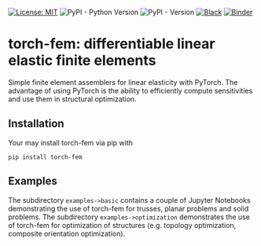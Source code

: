 [![License: MIT](https://img.shields.io/badge/License-MIT-yellow.svg)](https://opensource.org/licenses/MIT)
![PyPI - Python Version](https://img.shields.io/pypi/pyversions/torch-fem)
![PyPI - Version](https://img.shields.io/pypi/v/torch-fem)
[![Black](https://img.shields.io/badge/code%20style-black-000000.svg)](https://github.com/psf/black)
[![Binder](https://mybinder.org/badge_logo.svg)](https://mybinder.org/v2/gh/meyer-nils/torch-fem/HEAD)



# torch-fem: differentiable linear elastic finite elements

Simple finite element assemblers for linear elasticity with PyTorch. The advantage of using PyTorch is the ability to efficiently compute sensitivities and use them in structural optimization. 

## Installation
Your may install torch-fem via pip with
```
pip install torch-fem
```

## Examples
The subdirectory `examples->basic` contains a couple of Jupyter Notebooks demonstrating the use of torch-fem for trusses, planar problems and solid problems. The subdirectory `examples->optimization` demonstrates the use of torch-fem for optimization of structures (e.g. topology optimization, composite orientation optimization).
